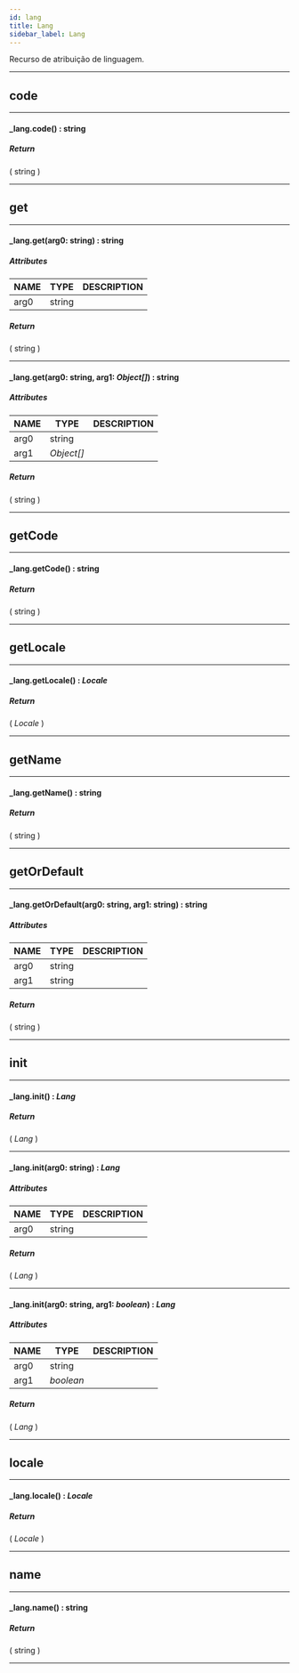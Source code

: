 ```yaml
---
id: lang
title: Lang
sidebar_label: Lang
---
```


Recurso de atribuição de linguagem.

---

## code

---

#### _lang.code() : string
##### Return

( string )


---

## get

---

#### _lang.get(arg0: string) : string
##### Attributes

| NAME | TYPE | DESCRIPTION |
|---|---|---|
| arg0 | string |   |

##### Return

( string )


---

#### _lang.get(arg0: string, arg1: _Object[]_) : string
##### Attributes

| NAME | TYPE | DESCRIPTION |
|---|---|---|
| arg0 | string |   |
| arg1 | _Object[]_ |   |

##### Return

( string )


---

## getCode

---

#### _lang.getCode() : string
##### Return

( string )


---

## getLocale

---

#### _lang.getLocale() : _Locale_
##### Return

( _Locale_ )


---

## getName

---

#### _lang.getName() : string
##### Return

( string )


---

## getOrDefault

---

#### _lang.getOrDefault(arg0: string, arg1: string) : string
##### Attributes

| NAME | TYPE | DESCRIPTION |
|---|---|---|
| arg0 | string |   |
| arg1 | string |   |

##### Return

( string )


---

## init

---

#### _lang.init() : _Lang_
##### Return

( _Lang_ )


---

#### _lang.init(arg0: string) : _Lang_
##### Attributes

| NAME | TYPE | DESCRIPTION |
|---|---|---|
| arg0 | string |   |

##### Return

( _Lang_ )


---

#### _lang.init(arg0: string, arg1: _boolean_) : _Lang_
##### Attributes

| NAME | TYPE | DESCRIPTION |
|---|---|---|
| arg0 | string |   |
| arg1 | _boolean_ |   |

##### Return

( _Lang_ )


---

## locale

---

#### _lang.locale() : _Locale_
##### Return

( _Locale_ )


---

## name

---

#### _lang.name() : string
##### Return

( string )


---

